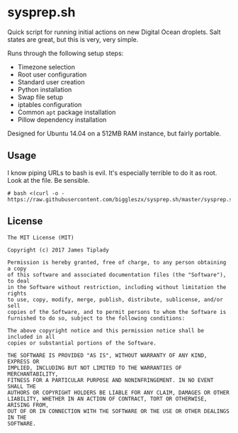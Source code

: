 # sysprep.sh

Quick script for running initial actions on new Digital Ocean droplets. Salt states are great, but this is very, very simple.

Runs through the following setup steps:

* Timezone selection
* Root user configuration
* Standard user creation
* Python installation
* Swap file setup
* iptables configuration
* Common `apt` package installation
* Pillow dependency installation

Designed for Ubuntu 14.04 on a 512MB RAM instance, but fairly portable.

## Usage

I know piping URLs to bash is evil. It's especially terrible to do it as root. Look at the file. Be sensible.

```
# bash <(curl -o - https://raw.githubusercontent.com/biggleszx/sysprep.sh/master/sysprep.sh)
```

## License

```
The MIT License (MIT)

Copyright (c) 2017 James Tiplady

Permission is hereby granted, free of charge, to any person obtaining a copy
of this software and associated documentation files (the "Software"), to deal
in the Software without restriction, including without limitation the rights
to use, copy, modify, merge, publish, distribute, sublicense, and/or sell
copies of the Software, and to permit persons to whom the Software is
furnished to do so, subject to the following conditions:

The above copyright notice and this permission notice shall be included in all
copies or substantial portions of the Software.

THE SOFTWARE IS PROVIDED "AS IS", WITHOUT WARRANTY OF ANY KIND, EXPRESS OR
IMPLIED, INCLUDING BUT NOT LIMITED TO THE WARRANTIES OF MERCHANTABILITY,
FITNESS FOR A PARTICULAR PURPOSE AND NONINFRINGEMENT. IN NO EVENT SHALL THE
AUTHORS OR COPYRIGHT HOLDERS BE LIABLE FOR ANY CLAIM, DAMAGES OR OTHER
LIABILITY, WHETHER IN AN ACTION OF CONTRACT, TORT OR OTHERWISE, ARISING FROM,
OUT OF OR IN CONNECTION WITH THE SOFTWARE OR THE USE OR OTHER DEALINGS IN THE
SOFTWARE.
```
